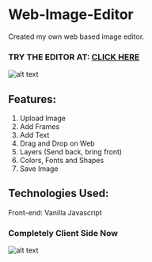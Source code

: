 # Web-Image-Editor
Created my own web based image editor.

### TRY THE EDITOR AT: [CLICK HERE](http://bhavinjawade.me/Web-Image-Editor/)

![alt text](https://preview.ibb.co/hYn0Ve/fsdfsdfs.png)

## Features:
1) Upload Image <br>
2) Add Frames <br>
3) Add Text <br>
4) Drag and Drop on Web <br>
5) Layers (Send back, bring front) <br>
6) Colors, Fonts and Shapes <br>
7) Save Image <br>

## Technologies Used:
Front-end: Vanilla Javascript

### Completely Client Side Now

![alt text](https://image.ibb.co/htfb3z/fiff.png)
